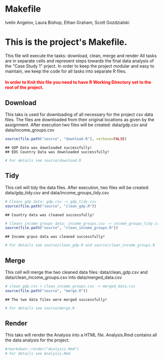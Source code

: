 # Makefile
Ivelin Angelov, Laura Bishop, Ethan Graham, Scott Gozdzialski  
# This is the project's Makefile.
This file will execute the tasks: download, clean, merge and render
All tasks are in separate cells and represent steps towards the final data analysis of the "Case Study 1" prject.
In order to keep the project modular and easy to maintain, we keep the code for all tasks into separate R files.

#### <font color='red'>In order to Knit this file you need to have R Working Directory set to the root of the project.</font>

## Download
This taks is used for downloading of all necessary for the project csv data files.
The files are downloaded from their original locations as given by the assignment.
After execution two files will be created: data/gdp.csv and data/income_groups.csv

```r
source(file.path("source", "download.R"), verbose=FALSE)
```

```
## GDP Data was downloaded successfully! 
## EDS Country Data was downloaded successfully!
```

```r
# For details see source/download.R
```
## Tidy
This cell will tidy the data files.
After execution, two files will be created: data/gdp_tidy.csv and data/income_groups_tidy.csv

```r
# Cleans gdp data: gdp.csv -> gdp_tidy.csv
source(file.path("source", "clean_gdp.R"))
```

```
## Country data was cleaned successfully!
```

```r
# Cleans income groups data: income_groups.csv -> income_groups_tidy.csv
source(file.path("source", "clean_income_groups.R"))
```

```
## Income grpus data was cleaned successfully!
```

```r
# For details see source/clean_gdp.R and source/clean_income_groups.R
```
## Merge
This cell will merge thw two cleaned data files: data/clean_gdp.csv and data/clean_income_groups.csv into data/merged_data.csv

```r
# clean_gdp.csv + clean_income_groups.csv -> merged_data.csv
source(file.path("source", "merge.R"))
```

```
## The two data files were merged successfully!
```

```r
# For details see source/merge.R
```
## Render
This taks will render the Analysis into a HTML file. 
Analysis.Rmd contains all the data analysis for the project.

```r
#rmarkdown::render("Analysis.Rmd")
# For details see Analysis.Rmd
```

